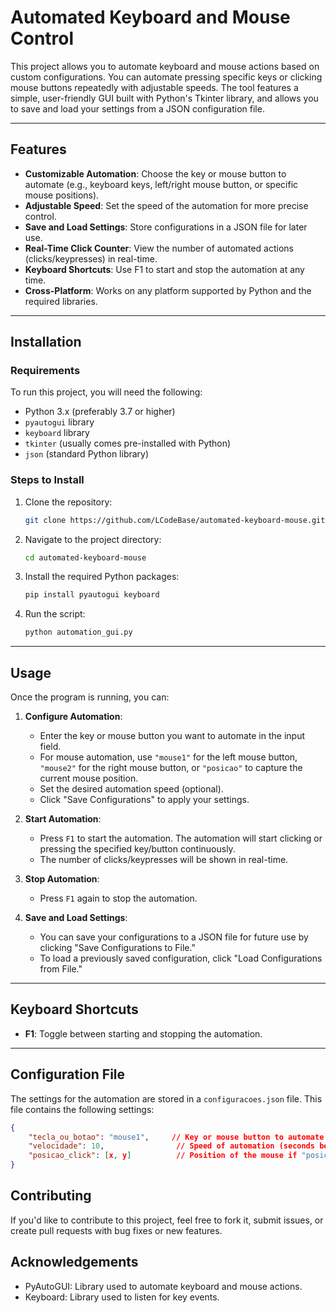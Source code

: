 # **Automated Keyboard and Mouse Control**

This project allows you to automate keyboard and mouse actions based on custom configurations. You can automate pressing specific keys or clicking mouse buttons repeatedly with adjustable speeds. The tool features a simple, user-friendly GUI built with Python's Tkinter library, and allows you to save and load your settings from a JSON configuration file.

---

## **Features**

- **Customizable Automation**: Choose the key or mouse button to automate (e.g., keyboard keys, left/right mouse button, or specific mouse positions).
- **Adjustable Speed**: Set the speed of the automation for more precise control.
- **Save and Load Settings**: Store configurations in a JSON file for later use.
- **Real-Time Click Counter**: View the number of automated actions (clicks/keypresses) in real-time.
- **Keyboard Shortcuts**: Use F1 to start and stop the automation at any time.
- **Cross-Platform**: Works on any platform supported by Python and the required libraries.

---

## **Installation**

### Requirements

To run this project, you will need the following:

- Python 3.x (preferably 3.7 or higher)
- `pyautogui` library
- `keyboard` library
- `tkinter` (usually comes pre-installed with Python)
- `json` (standard Python library)

### Steps to Install

1. Clone the repository:

    ```bash
    git clone https://github.com/LCodeBase/automated-keyboard-mouse.git
    ```

2. Navigate to the project directory:

    ```bash
    cd automated-keyboard-mouse
    ```

3. Install the required Python packages:

    ```bash
    pip install pyautogui keyboard
    ```

4. Run the script:

    ```bash
    python automation_gui.py
    ```

---

## **Usage**

Once the program is running, you can:

1. **Configure Automation**:
   - Enter the key or mouse button you want to automate in the input field.
   - For mouse automation, use `"mouse1"` for the left mouse button, `"mouse2"` for the right mouse button, or `"posicao"` to capture the current mouse position.
   - Set the desired automation speed (optional).
   - Click "Save Configurations" to apply your settings.

2. **Start Automation**:
   - Press `F1` to start the automation. The automation will start clicking or pressing the specified key/button continuously.
   - The number of clicks/keypresses will be shown in real-time.

3. **Stop Automation**:
   - Press `F1` again to stop the automation.

4. **Save and Load Settings**:
   - You can save your configurations to a JSON file for future use by clicking "Save Configurations to File."
   - To load a previously saved configuration, click "Load Configurations from File."

---

## **Keyboard Shortcuts**

- **F1**: Toggle between starting and stopping the automation.

---

## **Configuration File**

The settings for the automation are stored in a `configuracoes.json` file. This file contains the following settings:

```json
{
    "tecla_ou_botao": "mouse1",     // Key or mouse button to automate
    "velocidade": 10,                // Speed of automation (seconds between actions)
    "posicao_click": [x, y]          // Position of the mouse if "posicao" is used
}

```
## Contributing
If you'd like to contribute to this project, feel free to fork it, submit issues, or create pull requests with bug fixes or new features.

## Acknowledgements
- PyAutoGUI: Library used to automate keyboard and mouse actions.
- Keyboard: Library used to listen for key events.

